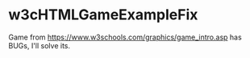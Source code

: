 # w3cHTMLGameExampleFix
Game from https://www.w3schools.com/graphics/game_intro.asp has BUGs, I'll solve its.
